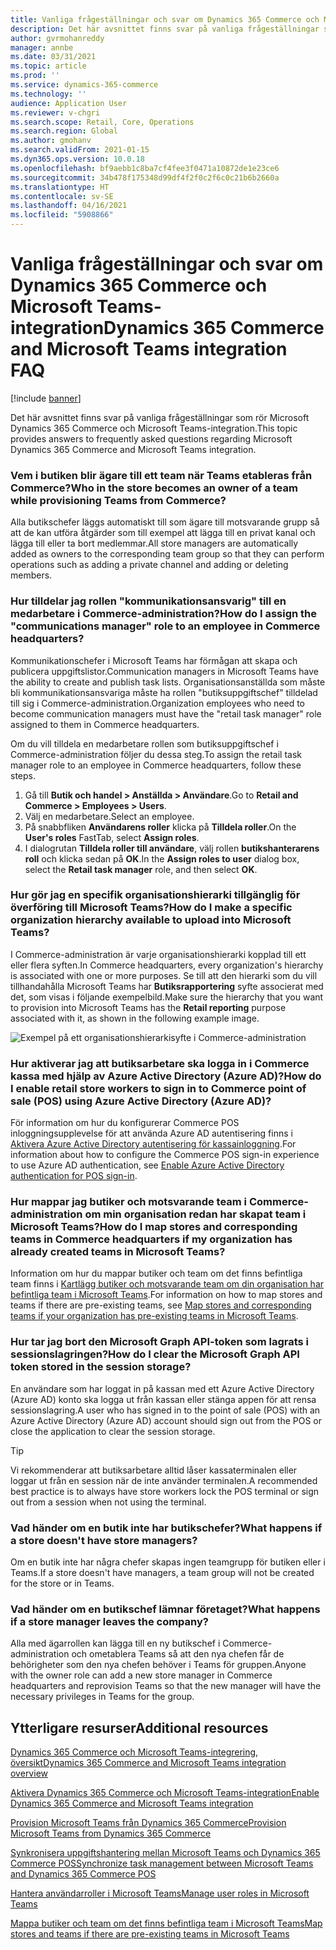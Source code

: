 ```yaml
---
title: Vanliga frågeställningar och svar om Dynamics 365 Commerce och Microsoft Teams-integration
description: Det här avsnittet finns svar på vanliga frågeställningar som rör Microsoft Dynamics 365 Commerce och Microsoft Teams-integration.
author: gvrmohanreddy
manager: annbe
ms.date: 03/31/2021
ms.topic: article
ms.prod: ''
ms.service: dynamics-365-commerce
ms.technology: ''
audience: Application User
ms.reviewer: v-chgri
ms.search.scope: Retail, Core, Operations
ms.search.region: Global
ms.author: gmohanv
ms.search.validFrom: 2021-01-15
ms.dyn365.ops.version: 10.0.18
ms.openlocfilehash: bf9aebb1c8ba7cf4fee3f0471a10872de1e23ce6
ms.sourcegitcommit: 34b478f175348d99df4f2f0c2f6c0c21b6b2660a
ms.translationtype: HT
ms.contentlocale: sv-SE
ms.lasthandoff: 04/16/2021
ms.locfileid: "5908866"
---
```

# <a name="dynamics-365-commerce-and-microsoft-teams-integration-faq"></a><span data-ttu-id="6f7c2-103">Vanliga frågeställningar och svar om Dynamics 365 Commerce och Microsoft Teams-integration</span><span class="sxs-lookup"><span data-stu-id="6f7c2-103">Dynamics 365 Commerce and Microsoft Teams integration FAQ</span></span>

[!include [banner](includes/banner.md)]

<span data-ttu-id="6f7c2-104">Det här avsnittet finns svar på vanliga frågeställningar som rör Microsoft Dynamics 365 Commerce och Microsoft Teams-integration.</span><span class="sxs-lookup"><span data-stu-id="6f7c2-104">This topic provides answers to frequently asked questions regarding Microsoft Dynamics 365 Commerce and Microsoft Teams integration.</span></span>

### <a name="who-in-the-store-becomes-an-owner-of-a-team-while-provisioning-teams-from-commerce"></a><span data-ttu-id="6f7c2-105">Vem i butiken blir ägare till ett team när Teams etableras från Commerce?</span><span class="sxs-lookup"><span data-stu-id="6f7c2-105">Who in the store becomes an owner of a team while provisioning Teams from Commerce?</span></span> 

<span data-ttu-id="6f7c2-106">Alla butikschefer läggs automatiskt till som ägare till motsvarande grupp så att de kan utföra åtgärder som till exempel att lägga till en privat kanal och lägga till eller ta bort medlemmar.</span><span class="sxs-lookup"><span data-stu-id="6f7c2-106">All store managers are automatically added as owners to the corresponding team group so that they can perform operations such as adding a private channel and adding or deleting members.</span></span> 

### <a name="how-do-i-assign-the-communications-manager-role-to-an-employee-in-commerce-headquarters"></a><span data-ttu-id="6f7c2-107">Hur tilldelar jag rollen "kommunikationsansvarig" till en medarbetare i Commerce-administration?</span><span class="sxs-lookup"><span data-stu-id="6f7c2-107">How do I assign the "communications manager" role to an employee in Commerce headquarters?</span></span> 

<span data-ttu-id="6f7c2-108">Kommunikationschefer i Microsoft Teams har förmågan att skapa och publicera uppgiftslistor.</span><span class="sxs-lookup"><span data-stu-id="6f7c2-108">Communication managers in Microsoft Teams have the ability to create and publish task lists.</span></span> <span data-ttu-id="6f7c2-109">Organisationsanställda som måste bli kommunikationsansvariga måste ha rollen "butiksuppgiftschef" tilldelad till sig i Commerce-administration.</span><span class="sxs-lookup"><span data-stu-id="6f7c2-109">Organization employees who need to become communication managers must have the "retail task manager" role assigned to them in Commerce headquarters.</span></span>

<span data-ttu-id="6f7c2-110">Om du vill tilldela en medarbetare rollen som butiksuppgiftschef i Commerce-administration följer du dessa steg.</span><span class="sxs-lookup"><span data-stu-id="6f7c2-110">To assign the retail task manager role to an employee in Commerce headquarters, follow these steps.</span></span>

1. <span data-ttu-id="6f7c2-111">Gå till **Butik och handel \> Anställda \> Användare**.</span><span class="sxs-lookup"><span data-stu-id="6f7c2-111">Go to **Retail and Commerce \> Employees \> Users**.</span></span>
1. <span data-ttu-id="6f7c2-112">Välj en medarbetare.</span><span class="sxs-lookup"><span data-stu-id="6f7c2-112">Select an employee.</span></span>
1. <span data-ttu-id="6f7c2-113">På snabbfliken **Användarens roller** klicka på **Tilldela roller**.</span><span class="sxs-lookup"><span data-stu-id="6f7c2-113">On the **User's roles** FastTab, select **Assign roles**.</span></span>
1. <span data-ttu-id="6f7c2-114">I dialogrutan **Tilldela roller till användare**, välj rollen **butikshanterarens roll** och klicka sedan på **OK**.</span><span class="sxs-lookup"><span data-stu-id="6f7c2-114">In the **Assign roles to user** dialog box, select the **Retail task manager** role, and then select **OK**.</span></span>

### <a name="how-do-i-make-a-specific-organization-hierarchy-available-to-upload-into-microsoft-teams"></a><span data-ttu-id="6f7c2-115">Hur gör jag en specifik organisationshierarki tillgänglig för överföring till Microsoft Teams?</span><span class="sxs-lookup"><span data-stu-id="6f7c2-115">How do I make a specific organization hierarchy available to upload into Microsoft Teams?</span></span>

<span data-ttu-id="6f7c2-116">I Commerce-administration är varje organisationshierarki kopplad till ett eller flera syften.</span><span class="sxs-lookup"><span data-stu-id="6f7c2-116">In Commerce headquarters, every organization's hierarchy is associated with one or more purposes.</span></span> <span data-ttu-id="6f7c2-117">Se till att den hierarki som du vill tillhandahålla Microsoft Teams har **Butiksrapportering** syfte associerat med det, som visas i följande exempelbild.</span><span class="sxs-lookup"><span data-stu-id="6f7c2-117">Make sure the hierarchy that you want to provision into Microsoft Teams has the **Retail reporting** purpose associated with it, as shown in the following example image.</span></span> 

![Exempel på ett organisationshierarkisyfte i Commerce-administration](media/d365-commerce-organization-hierarchies-purpose.png)

### <a name="how-do-i-enable-retail-store-workers-to-sign-in-to-commerce-point-of-sale-pos-using-azure-active-directory-azure-ad"></a><span data-ttu-id="6f7c2-119">Hur aktiverar jag att butiksarbetare ska logga in i Commerce kassa med hjälp av Azure Active Directory (Azure AD)?</span><span class="sxs-lookup"><span data-stu-id="6f7c2-119">How do I enable retail store workers to sign in to Commerce point of sale (POS) using Azure Active Directory (Azure AD)?</span></span>

<span data-ttu-id="6f7c2-120">För information om hur du konfigurerar Commerce POS inloggningsupplevelse för att använda Azure AD autentisering finns i [Aktivera Azure Active Directory autentisering för kassainloggning](aad-pos-logon.md).</span><span class="sxs-lookup"><span data-stu-id="6f7c2-120">For information about how to configure the Commerce POS sign-in experience to use Azure AD authentication, see [Enable Azure Active Directory authentication for POS sign-in](aad-pos-logon.md).</span></span>

### <a name="how-do-i-map-stores-and-corresponding-teams-in-commerce-headquarters-if-my-organization-has-already-created-teams-in-microsoft-teams"></a><span data-ttu-id="6f7c2-121">Hur mappar jag butiker och motsvarande team i Commerce-administration om min organisation redan har skapat team i Microsoft Teams?</span><span class="sxs-lookup"><span data-stu-id="6f7c2-121">How do I map stores and corresponding teams in Commerce headquarters if my organization has already created teams in Microsoft Teams?</span></span>

<span data-ttu-id="6f7c2-122">Information om hur du mappar butiker och team om det finns befintliga team finns i [Kartlägg butiker och motsvarande team om din organisation har befintliga team i Microsoft Teams](map-stores-existing-teams.md).</span><span class="sxs-lookup"><span data-stu-id="6f7c2-122">For information on how to map stores and teams if there are pre-existing teams, see [Map stores and corresponding teams if your organization has pre-existing teams in Microsoft Teams](map-stores-existing-teams.md).</span></span>

### <a name="how-do-i-clear-the-microsoft-graph-api-token-stored-in-the-session-storage"></a><span data-ttu-id="6f7c2-123">Hur tar jag bort den Microsoft Graph API-token som lagrats i sessionslagringen?</span><span class="sxs-lookup"><span data-stu-id="6f7c2-123">How do I clear the Microsoft Graph API token stored in the session storage?</span></span>

<span data-ttu-id="6f7c2-124">En användare som har loggat in på kassan med ett Azure Active Directory (Azure AD) konto ska logga ut från kassan eller stänga appen för att rensa sessionslagring.</span><span class="sxs-lookup"><span data-stu-id="6f7c2-124">A user who has signed in to the point of sale (POS) with an Azure Active Directory (Azure AD) account should sign out from the POS or close the application to clear the session storage.</span></span> 

> [!TIP]
> <span data-ttu-id="6f7c2-125">Vi rekommenderar att butiksarbetare alltid låser kassaterminalen eller loggar ut från en session när de inte använder terminalen.</span><span class="sxs-lookup"><span data-stu-id="6f7c2-125">A recommended best practice is to always have store workers lock the POS terminal or sign out from a session when not using the terminal.</span></span> 

### <a name="what-happens-if-a-store-doesnt-have-store-managers"></a><span data-ttu-id="6f7c2-126">Vad händer om en butik inte har butikschefer?</span><span class="sxs-lookup"><span data-stu-id="6f7c2-126">What happens if a store doesn't have store managers?</span></span>

<span data-ttu-id="6f7c2-127">Om en butik inte har några chefer skapas ingen teamgrupp för butiken eller i Teams.</span><span class="sxs-lookup"><span data-stu-id="6f7c2-127">If a store doesn't have managers, a team group will not be created for the store or in Teams.</span></span> 

### <a name="what-happens-if-a-store-manager-leaves-the-company"></a><span data-ttu-id="6f7c2-128">Vad händer om en butikschef lämnar företaget?</span><span class="sxs-lookup"><span data-stu-id="6f7c2-128">What happens if a store manager leaves the company?</span></span>

<span data-ttu-id="6f7c2-129">Alla med ägarrollen kan lägga till en ny butikschef i Commerce-administration och ometablera Teams så att den nya chefen får de behörigheter som den nya chefen behöver i Teams för gruppen.</span><span class="sxs-lookup"><span data-stu-id="6f7c2-129">Anyone with the owner role can add a new store manager in Commerce headquarters and reprovision Teams so that the new manager will have the necessary privileges in Teams for the group.</span></span> 

## <a name="additional-resources"></a><span data-ttu-id="6f7c2-130">Ytterligare resurser</span><span class="sxs-lookup"><span data-stu-id="6f7c2-130">Additional resources</span></span>

[<span data-ttu-id="6f7c2-131">Dynamics 365 Commerce och Microsoft Teams-integrering, översikt</span><span class="sxs-lookup"><span data-stu-id="6f7c2-131">Dynamics 365 Commerce and Microsoft Teams integration overview</span></span>](commerce-teams-integration.md)

[<span data-ttu-id="6f7c2-132">Aktivera Dynamics 365 Commerce och Microsoft Teams-integration</span><span class="sxs-lookup"><span data-stu-id="6f7c2-132">Enable Dynamics 365 Commerce and Microsoft Teams integration</span></span>](enable-teams-integration.md)

[<span data-ttu-id="6f7c2-133">Provision Microsoft Teams från Dynamics 365 Commerce</span><span class="sxs-lookup"><span data-stu-id="6f7c2-133">Provision Microsoft Teams from Dynamics 365 Commerce</span></span>](provision-teams-from-commerce.md)

[<span data-ttu-id="6f7c2-134">Synkronisera uppgiftshantering mellan Microsoft Teams och Dynamics 365 Commerce POS</span><span class="sxs-lookup"><span data-stu-id="6f7c2-134">Synchronize task management between Microsoft Teams and Dynamics 365 Commerce POS</span></span>](synchronize-tasks-teams-pos.md)

[<span data-ttu-id="6f7c2-135">Hantera användarroller i Microsoft Teams</span><span class="sxs-lookup"><span data-stu-id="6f7c2-135">Manage user roles in Microsoft Teams</span></span>](manage-user-roles-teams.md)

[<span data-ttu-id="6f7c2-136">Mappa butiker och team om det finns befintliga team i Microsoft Teams</span><span class="sxs-lookup"><span data-stu-id="6f7c2-136">Map stores and teams if there are pre-existing teams in Microsoft Teams</span></span>](map-stores-existing-teams.md)
